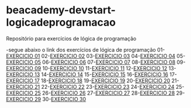 # beacademy-devstart-logicadeprogramacao
Repositório para exercícios de lógica de programação

-segue abaixo o link dos exercícios de lógica de programação
01-[EXERCICIO 01](/EXERCICIO01.txt)
02-[EXERCICIO 02](/EXERCICIO02.txt)
03-[EXERCICIO 03](/EXERCICIO03.ALG)
04-[EXERCICIO 04](/EXERCICIO04.ALG)
05-[EXERCICIO 05](/EXERCICIO05.ALG)
06-[EXERCICIO 06](/EXERCICIO06.ALG)
07-[EXERCICIO 07](/EXERCICIO07.ALG)
08-[EXERCICIO 08](/EXERCICIO08.ALG)
09-[EXERCICIO 09](/EXERCICIO09.ALG)
10-[EXERCICIO 10](/EXERCICIO10.ALG)
11-[EXERCICIO 11](/EXERCICIO11.ALG)
12-[EXERCICIO 12](/EXERCICIO12.ALG)
13-[EXERCICIO 13](/EXERCICIO13.ALG)
14-[EXERCICIO 14](/EXERCICIO14.ALG)
15-[EXERCICIO 15](/EXERCICIO15.ALG)
16-[EXERCICIO 16](/EXERCICIO16.ALG)
17-[EXERCICIO 17](/EXERCICIO17.ALG)
18-[EXERCICIO 18](/EXERCICIO18.ALG)
19-[EXERCICIO 19](/EXERCICIO19.ALG)
20-[EXERCICIO 20](/EXERCICIO20.ALG)
21-[EXERCICIO 21](/EXERCICIO21.ALG)
22-[EXERCICIO 22](/EXERCICIO22.ALG)
23-[EXERCICIO 23](/USUARIO%20DETERMINANDO%20O%20VETOR.ALG)
24-[EXERCICIO 24](/USUARIO%20DETERMINANDO%20O%20VETOR%20E%20MOSTRANDO%20O%20VETOR%20NA%20TELA.ALG)
25-[EXERCICIO 25](/MOSTRA%20NUMERO%20PAR%20E%20A%20POSICAO%20COM%20MENOS%20CODIGO.ALG)
26-[EXERCICIO 26](/L%C3%AA%207%20VALORES%20E%20MOSTRA%20QUANTOS%20SAO%20PARES.ALG)
27-[EXERCICIO 27](/LISTAGEM%20DA%20TURMA.ALG)
28-[EXERCICIO 28](/LISTAGEM%20DA%20TURMA%202%20MEDIA%20DA%20TURMA%20E%20ALUNOS%20ACIMA%20DA%20MEDIA.ALG)
29-[EXERCICIO 29](/NOMES_QUE_INICIAM_COM_C.ALG)
30-[EXERCICIO 30](/ORDENA_VETOR.ALG)









